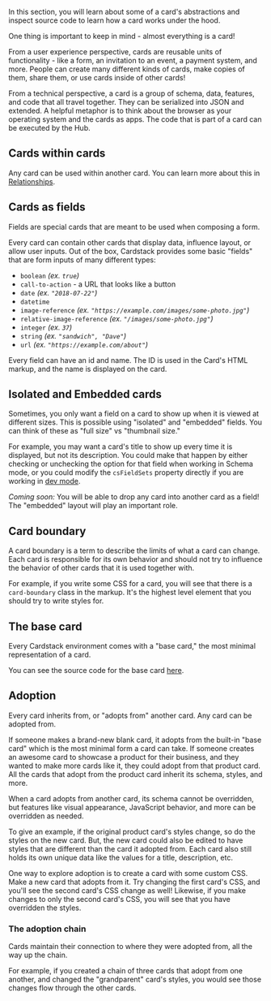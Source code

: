 In this section, you will learn about some of a card's abstractions and inspect source code to learn how a card works under the hood.

One thing is important to keep in mind - almost everything is a card!

From a user experience perspective, cards are reusable units of functionality - like a form, an invitation to an event, a payment system, and more.
People can create many different kinds of cards, make copies of them, share them, or use cards inside of other cards!

From a technical perspective, a card is a group of schema, data, features, and code that all travel together. They can be serialized into JSON and extended.
A helpful metaphor is to think about the browser as your operating system and the cards as apps.
The code that is part of a card can be executed by the Hub.

## Cards within cards

Any card can be used within another card. You can learn more about this in [Relationships](../../deck/relationships/).

## Cards as fields

Fields are special cards that are meant to be used when composing a form.

Every card can contain other cards that display data, influence layout, or allow user inputs.
Out of the box, Cardstack provides some basic "fields" that are form inputs of many different types:

* `boolean` _(ex. `true`)_
* `call-to-action` - a URL that looks like a button
* `date` _(ex. `"2018-07-22"`)_
* `datetime`
* `image-reference` _(ex. `"https://example.com/images/some-photo.jpg"`)_
* `relative-image-reference` _(ex. `"/images/some-photo.jpg"`)_
* `integer` _(ex. `37`)_
* `string` _(ex. `"sandwich", "Dave"`)_
* `url` _(ex. `"https://example.com/about"`)_

Every field can have an id and name. The ID is used in the Card's HTML markup, and the name is displayed on the card.

## Isolated and Embedded cards

Sometimes, you only want a field on a card to show up when it is viewed at different sizes.
This is possible using "isolated" and "embedded" fields.
You can think of these as "full size" vs "thumbnail size."

For example, you may want a card's title to show up every time it is displayed, but not its description.
You could make that happen by either checking or unchecking the option for that field when working in Schema mode, or you could modify the `csFieldSets` property directly if you are working in [dev mode](./index/).

_Coming soon:_ You will be able to drop any card into another card as a field! The "embedded" layout will play an important role.

## Card boundary

A card boundary is a term to describe the limits of what a card can change. Each card is responsible for its own behavior and should not try to influence the behavior of other cards that it is used together with.

For example, if you write some CSS for a card, you will see that there is a `card-boundary` class in the markup.
It's the highest level element that you should try to write styles for.

## The base card

Every Cardstack environment comes with a "base card," the most minimal representation of a card.

You can see the source code for the base card [here](https://github.com/cardstack/cardstack/tree/master/cards/base).

## Adoption

Every card inherits from, or "adopts from" another card. Any card can be adopted from.

If someone makes a brand-new blank card, it adopts from the built-in "base card" which is the most minimal form a card can take.
If someone creates an awesome card to showcase a product for their business, and they wanted to make more cards like it, they could 
adopt from that product card. All the cards that adopt from the product card inherit its schema, styles, and more.

When a card adopts from another card, its schema cannot be overridden, but
features like visual appearance, JavaScript behavior, and more can be overridden as needed.

To give an example, if the original product card's styles change, so do the styles on the new card. But, the new card could also be edited
to have styles that are different than the card it adopted from.
Each card also still holds its own unique data like the values for a title, description, etc.

One way to explore adoption is to create a card with some custom CSS. Make a new card that adopts from it. Try changing the first card's CSS, and you'll see the second card's CSS change as well! Likewise, if you make changes to only the second card's CSS, you will see that you have overridden the styles.

### The adoption chain

Cards maintain their connection to where they were adopted from, all the way up the chain.

For example, if you created a chain of three cards that adopt from one another, and changed the "grandparent" card's styles, you would see those changes flow through the other cards.
